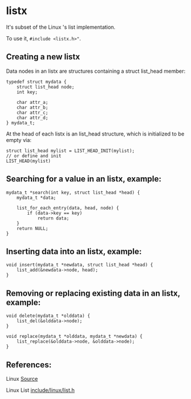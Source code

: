 
# listx
It's subset of the Linux 's list implementation.

To use it, `#include <listx.h>"`.

Creating a new listx
---------------------

Data nodes in an listx are structures containing a struct list_head member:

```
typedef struct mydata {
    struct list_head node;
    int key;

    char attr_a;
    char attr_b;
    char attr_c;
    char attr_d;
} mydata_t;
```

At the head of each listx is an list_head structure, which is initialized to be
empty via:
```
struct list_head mylist = LIST_HEAD_INIT(mylist);
// or define and init
LIST_HEAD(mylist)
```
Searching for a value in an listx, example:
-------------------------------------------
```
mydata_t *search(int key, struct list_head *head) {
    mydata_t *data;

    list_for_each_entry(data, head, node) {
        if (data->key == key)
            return data;
    }
    return NULL;
}
```
Inserting data into an listx, example:
--------------------------------------
```
void insert(mydata_t *newdata, struct list_head *head) {
    list_add(&newdata->node, head);
}
```
Removing or replacing existing data in an listx, example:
---------------------------------------------------------
```
void delete(mydata_t *olddata) {
    list_del(&olddata->node);
}

void replace(mydata_t *olddata, mydata_t *newdata) {
    list_replace(&olddata->node, &olddata->node);
}
```

References:
---------------
Linux [Source](https://github.com/torvalds/linux)

Linux List [include/linux/list.h](https://github.com/torvalds/linux/blob/master/include/linux/list.h)
